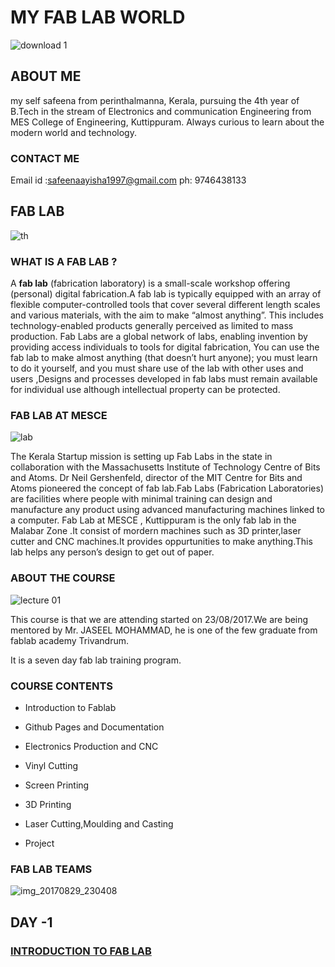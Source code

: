 # MY FAB LAB WORLD
![download 1](https://user-images.githubusercontent.com/31272035/30148295-d1e2c924-93b3-11e7-848f-ba2c295cfd7b.jpg)

## ABOUT ME

my self safeena from perinthalmanna, Kerala, pursuing the 4th year of B.Tech in the stream of Electronics and communication Engineering from MES College of Engineering, Kuttippuram. Always curious to learn about the modern world and technology.
### CONTACT ME
Email id :safeenaayisha1997@gmail.com
ph: 9746438133
## FAB LAB
![th](https://user-images.githubusercontent.com/31272035/30148520-d8107d0e-93b4-11e7-95be-acfebbad84f0.jpg)

### WHAT IS A FAB LAB ?
A **fab lab** (fabrication laboratory) is a small-scale workshop offering (personal) digital fabrication.A fab lab is typically equipped with an array of flexible computer-controlled tools that cover several different length scales and various materials, with the aim to make “almost anything”. This includes technology-enabled products generally perceived as limited to mass production.
Fab Labs are a global network of labs, enabling invention by providing access individuals to tools for digital fabrication, You can use the fab lab to make almost anything (that doesn’t hurt anyone); you must learn to do it yourself, and you must share use of the lab with other uses and users ,Designs and processes developed in fab labs must remain available for individual use although intellectual property can be protected.
### FAB LAB AT MESCE
![lab](https://user-images.githubusercontent.com/31272035/30148404-5fedb1b6-93b4-11e7-9874-508a8a49fbdf.jpg)

The Kerala Startup mission is setting up Fab Labs in the state in collaboration with the Massachusetts Institute of Technology Centre of Bits and Atoms. Dr Neil Gershenfeld, director of the MIT Centre for Bits and Atoms pioneered the concept of fab lab.Fab Labs (Fabrication Laboratories) are facilities where people with minimal training can design and manufacture any product using advanced manufacturing machines linked to a computer. Fab Lab at MESCE , Kuttippuram is the only fab lab in the Malabar Zone .It consist of mordern machines such as 3D printer,laser cutter and CNC machines.It provides oppurtunities to make anything.This lab helps any person’s design to get out of paper.

### ABOUT THE COURSE
![lecture 01](https://user-images.githubusercontent.com/31272035/30148615-4ef30d06-93b5-11e7-850c-1629287075e6.jpg)


This course is that we are attending started on 23/08/2017.We are being mentored by Mr. JASEEL MOHAMMAD, he is one of the few graduate from fablab academy Trivandrum.

It is a seven day fab lab training program.

### COURSE CONTENTS

* Introduction to Fablab

* Github Pages and Documentation

* Electronics Production and CNC

* Vinyl Cutting

* Screen Printing

* 3D Printing

* Laser Cutting,Moulding and Casting

* Project

### FAB LAB TEAMS
![img_20170829_230408](https://user-images.githubusercontent.com/31272035/30147967-2f508102-93b2-11e7-9a74-ab404c34e975.jpg)
## DAY -1 
### [ INTRODUCTION TO FAB LAB ](https://safeenamuhammed.github.io/)

 


